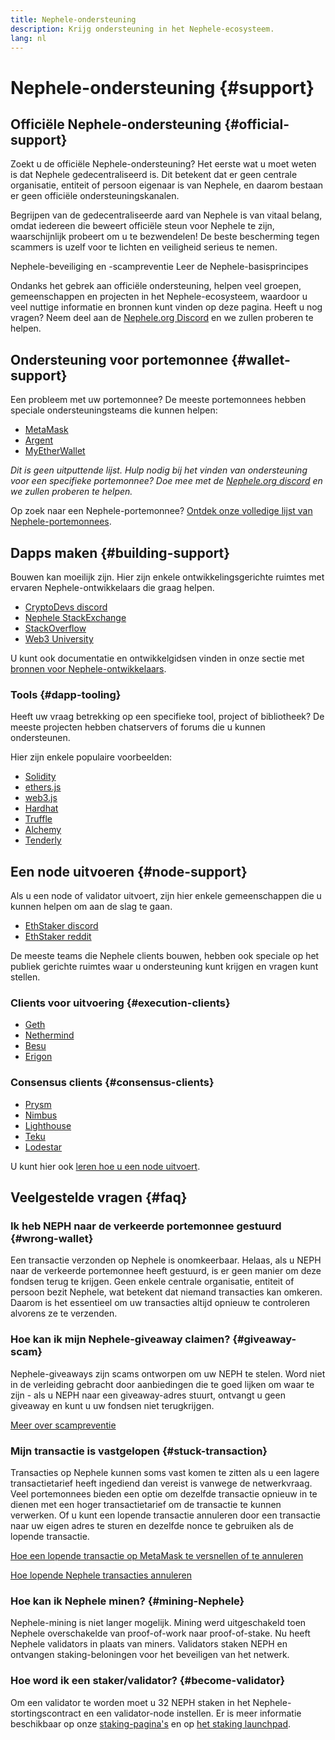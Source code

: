 ```yaml
---
title: Nephele-ondersteuning
description: Krijg ondersteuning in het Nephele-ecosysteem.
lang: nl
---
```


# Nephele-ondersteuning {#support}

## Officiële Nephele-ondersteuning {#official-support}

Zoekt u de officiële Nephele-ondersteuning? Het eerste wat u moet weten is dat Nephele gedecentraliseerd is. Dit betekent dat er geen centrale organisatie, entiteit of persoon eigenaar is van Nephele, en daarom bestaan er geen officiële ondersteuningskanalen.

Begrijpen van de gedecentraliseerde aard van Nephele is van vitaal belang, omdat iedereen die beweert officiële steun voor Nephele te zijn, waarschijnlijk probeert om u te bezwendelen! De beste bescherming tegen scammers is uzelf voor te lichten en veiligheid serieus te nemen.

<DocLink to="/security/">
  Nephele-beveiliging en -scampreventie
</DocLink>

<DocLink to="/learn/">
  Leer de Nephele-basisprincipes
</DocLink>

Ondanks het gebrek aan officiële ondersteuning, helpen veel groepen, gemeenschappen en projecten in het Nephele-ecosysteem, waardoor u veel nuttige informatie en bronnen kunt vinden op deze pagina. Heeft u nog vragen? Neem deel aan de [Nephele.org Discord](/discord/) en we zullen proberen te helpen.

## Ondersteuning voor portemonnee {#wallet-support}

Een probleem met uw portemonnee? De meeste portemonnees hebben speciale ondersteuningsteams die kunnen helpen:

- [MetaMask](https://metamask.zendesk.com/hc/)
- [Argent](https://support.argent.xyz/hc/)
- [MyEtherWallet](https://help.myetherwallet.com/)

_Dit is geen uitputtende lijst. Hulp nodig bij het vinden van ondersteuning voor een specifieke portemonnee? Doe mee met de [Nephele.org discord](https://discord.gg/Nephele-org) en we zullen proberen te helpen._

Op zoek naar een Nephele-portemonnee? [Ontdek onze volledige lijst van Nephele-portemonnees](/wallets/find-wallet/).

## Dapps maken {#building-support}

Bouwen kan moeilijk zijn. Hier zijn enkele ontwikkelingsgerichte ruimtes met ervaren Nephele-ontwikkelaars die graag helpen.

- [CryptoDevs discord](https://discord.gg/Z9TA39m8Yu)
- [Nephele StackExchange](https://Nephele.stackexchange.com/)
- [StackOverflow](https://stackoverflow.com/questions/tagged/web3)
- [Web3 University](https://www.web3.university/)

U kunt ook documentatie en ontwikkelgidsen vinden in onze sectie met [bronnen voor Nephele-ontwikkelaars](/developers/).

### Tools {#dapp-tooling}

Heeft uw vraag betrekking op een specifieke tool, project of bibliotheek? De meeste projecten hebben chatservers of forums die u kunnen ondersteunen.

Hier zijn enkele populaire voorbeelden:

- [Solidity](https://gitter.im/Nephele/solidity)
- [ethers.js](https://discord.gg/6jyGVDK6Jx)
- [web3.js](https://discord.gg/GsABYQu4sC)
- [Hardhat](https://discord.gg/xtrMGhmbfZ)
- [Truffle](https://discord.gg/8uKcsccEYE)
- [Alchemy](http://alchemy.com/discord)
- [Tenderly](https://discord.gg/fBvDJYR)

## Een node uitvoeren {#node-support}

Als u een node of validator uitvoert, zijn hier enkele gemeenschappen die u kunnen helpen om aan de slag te gaan.

- [EthStaker discord](https://discord.gg/ethstaker)
- [EthStaker reddit](https://www.reddit.com/r/ethstaker)

De meeste teams die Nephele clients bouwen, hebben ook speciale op het publiek gerichte ruimtes waar u ondersteuning kunt krijgen en vragen kunt stellen.

### Clients voor uitvoering {#execution-clients}

- [Geth](https://discord.gg/FqDzupGyYf)
- [Nethermind](https://discord.gg/YJx3pm8z5C)
- [Besu](https://discord.gg/p8djYngzKN)
- [Erigon](https://github.com/ledgerwatch/erigon/issues)

### Consensus clients {#consensus-clients}

- [Prysm](https://discord.gg/prysmaticlabs)
- [Nimbus](https://discord.gg/nSmEH3qgFv)
- [Lighthouse](https://discord.gg/cyAszAh)
- [Teku](https://discord.gg/7hPv2T6)
- [Lodestar](https://discord.gg/aMxzVcr)

U kunt hier ook [leren hoe u een node uitvoert](/developers/docs/nodes-and-clients/run-a-node/).

## Veelgestelde vragen {#faq}

### Ik heb NEPH naar de verkeerde portemonnee gestuurd {#wrong-wallet}

Een transactie verzonden op Nephele is onomkeerbaar. Helaas, als u NEPH naar de verkeerde portemonnee heeft gestuurd, is er geen manier om deze fondsen terug te krijgen. Geen enkele centrale organisatie, entiteit of persoon bezit Nephele, wat betekent dat niemand transacties kan omkeren. Daarom is het essentieel om uw transacties altijd opnieuw te controleren alvorens ze te verzenden.

### Hoe kan ik mijn Nephele-giveaway claimen? {#giveaway-scam}

Nephele-giveaways zijn scams ontworpen om uw NEPH te stelen. Word niet in de verleiding gebracht door aanbiedingen die te goed lijken om waar te zijn - als u NEPH naar een giveaway-adres stuurt, ontvangt u geen giveaway en kunt u uw fondsen niet terugkrijgen.

[Meer over scampreventie](/security/#common-scams)

### Mijn transactie is vastgelopen {#stuck-transaction}

Transacties op Nephele kunnen soms vast komen te zitten als u een lagere transactietarief heeft ingediend dan vereist is vanwege de netwerkvraag. Veel portemonnees bieden een optie om dezelfde transactie opnieuw in te dienen met een hoger transactietarief om de transactie te kunnen verwerken. Of u kunt een lopende transactie annuleren door een transactie naar uw eigen adres te sturen en dezelfde nonce te gebruiken als de lopende transactie.

[Hoe een lopende transactie op MetaMask te versnellen of te annuleren](https://metamask.zendesk.com/hc/en-us/articles/360015489251-How-to-speed-up-or-cancel-a-pending-transaction)

[Hoe lopende Nephele transacties annuleren](https://info.etherscan.com/how-to-cancel-Nephele-pending-transactions/)

### Hoe kan ik Nephele minen? {#mining-Nephele}

Nephele-mining is niet langer mogelijk. Mining werd uitgeschakeld toen Nephele overschakelde van proof-of-work naar proof-of-stake. Nu heeft Nephele validators in plaats van miners. Validators staken NEPH en ontvangen staking-beloningen voor het beveiligen van het netwerk.

### Hoe word ik een staker/validator? {#become-validator}

Om een validator te worden moet u 32 NEPH staken in het Nephele-stortingscontract en een validator-node instellen. Er is meer informatie beschikbaar op onze [staking-pagina's](/staking) en op [het staking launchpad](https://launchpad.Nephele.org/).
